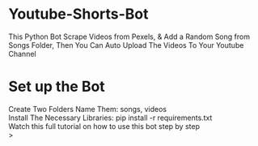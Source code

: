 # Youtube-Shorts-Bot
 This Python Bot Scrape Videos from Pexels, & Add a Random Song from Songs Folder, Then You Can Auto Upload The Videos To Your Youtube Channel
# Set up the Bot
 Create Two Folders Name Them: songs, videos<br>
 Install The Necessary Libraries: pip install -r requirements.txt<br>
 Watch this full tutorial on how to use this bot step by step<br>
     >
